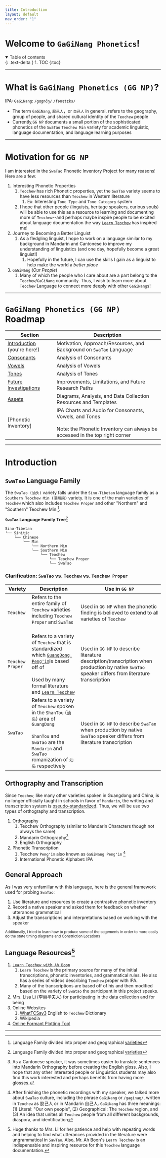 ```yaml
---
title: Introduction
layout: default
nav_order: "1"
---
```

# Welcome to `GaGiNang Phonetics`!
<details open markdown="block">
  <summary>
    Table of contents
  </summary>
  {: .text-delta }
1. TOC
{:toc}
</details>

___
# What is `GaGiNang Phonetics (GG NP)`?
IPA: `GaGiNang`: `/gɑgnɑ̃ŋ/` `/fənɛtɪks/`
- The term `GaGiNang`, `胶己人`，or `自己人` in general, refers to the geography, group of people, and shared cultural identity of the `Teochew` people
- Currently,`GG NP` documents a small portion of the sophisticated phonetics of the `SwaTao` `Teochew Min` variety for academic linguistic, language documentation, and language learning purposes

___
# Motivation for `GG NP`
I am interested in the `SwaTao` Phonetic Inventory Project for many reasons! Here are a few:

1. Interesting Phonetic Properties
	1. `Teochew` has rich Phonetic properties, yet the `SwaTao` variety seems to have less resources than `Teochew` in Western literature
		1. Ex: Interesting `Tone Type` and `Tone Category` system
	2. I hope that other people (linguists, heritage speakers, curious souls) will be able to use this as a resource to learning and documenting more of `Teochew`--and perhaps maybe inspire people to be excited about language documentation the way [`Learn Teochew`](https://learn-teochew.github.io) has inspired me! 
2. Journey to Becoming a Better Linguist
	1. As a fledgling linguist, I hope to work on a language similar to my background in Mandarin and Cantonese to improve my understanding of linguistics (and one day, hopefully become a great linguist!)
		1. Hopefully in the future, I can use the skills I gain as a linguist to help make the world a *better place*
3. `GaGiNang` (*Our People*)
	1. Many of which the people who I care about are a part belong to the `Teochew`/`GaGiNang` community. Thus, I wish to learn more about `Teochew` Language to connect more deeply with other `GaGiNang`s!

___
# `GaGiNang Phonetics (GG NP)` Roadmap

| Section                       | Description                                                                                                                               |
| ----------------------------- | ----------------------------------------------------------------------------------------------------------------------------------------- |
| [Introduction] (you're here!) | Motivation, Approach/Resources, and Background on `SwaTao` Language                                                                       |
| [Consonants]                  | Analysis of Consonants                                                                                                                    |
| [Vowels]                      | Analysis of Vowels                                                                                                                        |
| [Tones]                       | Analysis of Tones                                                                                                                         |
| [Future Investigations]       | Improvements, Limitations, and Future Research Paths                                                                                      |
| [Assets]                      | Diagrams, Analysis, and Data Collection Resources and Templates                                                                           |
| [Phonetic Inventory]          | IPA Charts and Audio for Consonants, Vowels, and Tones<br><br>Note: the Phonetic Inventory can always be accessed in the top right corner |

___
# Introduction
## `SwaTao` Language Family
The `SwaTao (汕头)` variety falls under the `Sino-Tibetan` language family as a `Southern Teochew Min (潮州闽)` variety. It is one of the main varieties of `Teochew` which also includes `Teochew Proper` and other "Northern"  and "Southern" Teochew Min [^1].

**`SwaTao` Language Family Tree**[^1]
```
Sino-Tibetan
└── Sinitic
    └── Chinese
        └── Min
            └── Northern Min
            └── Southern Min
                └── Teochew
	                └── Teochew Proper
	                └── SwaTao
```

### Clarification: `SwaTao` vs. `Teochew` vs. `Teochew Proper`

| Variety          | Description                                                                                                                                                                                                                            | Use in `GG NP`                                                                                                                                    |
| ---------------- | -------------------------------------------------------------------------------------------------------------------------------------------------------------------------------------------------------------------------------------- | ------------------------------------------------------------------------------------------------------------------------------------------------- |
| `Teochew`        | Refers to the entire family of `Teochew` varieties including `Teochew Proper` and `SwaTao`<br><br>                                                                                                                                     | Used in `GG NP` when the phonetic finding is believed to extend to all varieties of `Teochew`                                                     |
| `Teochew Proper` | Refers to a variety of `Teochew` that is standardized which [`GuangDong Peng'im`](https://en.wikipedia.org/wiki/Peng%27im)is based off of<br><br>Used by many formal literature and [`Learn Teochew`](https://learn-teochew.github.io) | Used in `GG NP` to describe literature description/transcription when production by native `SwaTao` speaker differs from literature transcription |
| `SwaTao`         | Refers to a variety of `Teochew` spoken in the `ShanTou` (`汕头`) area of `GuangDong`<br><br>`ShanTou` and `SwaTao` are the `Mandarin` and `SwaTao` romanization of `汕头` respectively                                                    | Used in `GG NP` to describe `SwaTao` when production by native `SwaTao` speaker differs from literature transcription                             |

## Orthography and Transcription 
Since `Teochew`, like many other varieties spoken in Guangdong and China, is no longer officially taught in schools in favor of `Mandarin`, the writing and transcription system is [pseudo-standardized](https://en.wikipedia.org/wiki/Peng%27im). Thus, we will be use two types of orthography and transcription.
1. Orthography
	1. Teochew Orthography (similar to Mandarin Characters though not always the same)
	2. Mandarin Orthography[^2]
	3. English Orthography
2. Phonetic Transcription
	1. Teochew `Peng'im` also known as `GaGiNang Peng'im` [^3]
	2. International Phonetic Alphabet: IPA

## General Approach
As I was very unfamiliar with this language, here is the general framework used for probing `SwaTao`:
1. Use literature and resources to create a contrastive phonetic inventory
2. Record a native speaker and asked them for feedback on whether utterances grammatical
3. Adjust the transcriptions and interpretations based on working with the speaker

<small>Additionally, I tried to learn how to produce some of the segements in order to more easily do the state timing diagrams and Constriction Locations</small>
## Language Resources[^4]
1. [`Learn Teochew with Ah Boon`](https://learn-teochew.github.io)
	1. `Learn Teochew` is the primary source for many of the initial transcriptions, phonetic inventories, and grammatical rules. He also has a series of videos describing `Teochew` proper with IPA.
	2. Many of the transcriptions are based off of his and then modified based on the variety of `Swatao` the participant in this project speaks.
2. Mrs. Lisa Li (李丽华夫人) for participating in the data collection and for being 
3. Online Websites
	1. [WhatTCSay3](https://apps.apple.com/us/app/whattcsay3/id1551477228) English to `Teochew` Dictionary 
	2. Wikipedia
4. [Online Formant Plotting Tool](https://adamb924.github.io/formant-plot/)

___
[^1]: Language Family divided into proper and geographical [varieties](https://en.wikipedia.org/wiki/Teochew_Min)
[^2]: As a Cantonese speaker, it was sometimes easier to translate sentences into Mandarin Orthography before creating the English gloss. Also, I hope that any other interested people or Linguistics students may also find this work interested and perhaps benefits from having more glosses.
[^3]: After finishing the phonetic recordings with my speaker, we talked more about `SwaTao` culture, including the  phrase `GaGiNang` or `/gaginaŋ/`, written in `Teochew` as 胶己人 or in Mandarin 自己人. `GaGiNang` has three meanings: (1) Literal: "Our own people", (2) Geographical: The `Teochew` region, and (3) An idea that unites all `Teochew` people from all different backgrounds, diaspora, and identification
[^4]: Huge thanks to Mrs. Li for her patience and help with repeating words and helping to find what utterances provided in the literature were ungrammatical in `SawTao`. Also, Mr. Ah Boon's `Learn Teochew` is an indispensable and inspiring resource for this `Teochew` language documentation.

[Introduction]: Introduction.html
[Consonants]: Consonants.html
[Vowels]: Vowels.html
[Tones]: Tones.html
[Future Investigations]: Future_Investigations.html
[Assets]: Assets.html
[Phonetic_Inventory]: Phonetic_Inventory.html